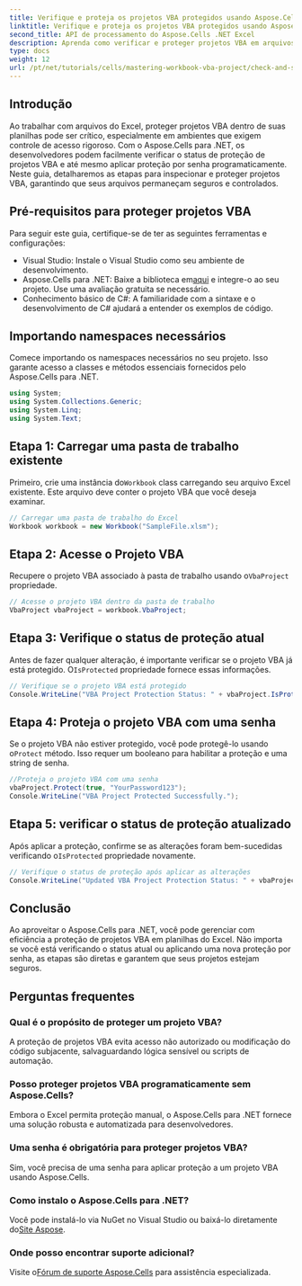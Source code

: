 ```yaml
---
title: Verifique e proteja os projetos VBA protegidos usando Aspose.Cells
linktitle: Verifique e proteja os projetos VBA protegidos usando Aspose.Cells
second_title: API de processamento do Aspose.Cells .NET Excel
description: Aprenda como verificar e proteger projetos VBA em arquivos Excel programaticamente usando Aspose.Cells para .NET. Guia passo a passo com exemplos de código completos incluídos.
type: docs
weight: 12
url: /pt/net/tutorials/cells/mastering-workbook-vba-project/check-and-secure-vba-projects-is-protected/
---
```

## Introdução

Ao trabalhar com arquivos do Excel, proteger projetos VBA dentro de suas planilhas pode ser crítico, especialmente em ambientes que exigem controle de acesso rigoroso. Com o Aspose.Cells para .NET, os desenvolvedores podem facilmente verificar o status de proteção de projetos VBA e até mesmo aplicar proteção por senha programaticamente. Neste guia, detalharemos as etapas para inspecionar e proteger projetos VBA, garantindo que seus arquivos permaneçam seguros e controlados.

## Pré-requisitos para proteger projetos VBA

Para seguir este guia, certifique-se de ter as seguintes ferramentas e configurações:

- Visual Studio: Instale o Visual Studio como seu ambiente de desenvolvimento.
-  Aspose.Cells para .NET: Baixe a biblioteca em[aqui](https://releases.aspose.com/cells/net/) e integre-o ao seu projeto. Use uma avaliação gratuita se necessário.
- Conhecimento básico de C#: A familiaridade com a sintaxe e o desenvolvimento de C# ajudará a entender os exemplos de código.

## Importando namespaces necessários

Comece importando os namespaces necessários no seu projeto. Isso garante acesso a classes e métodos essenciais fornecidos pelo Aspose.Cells para .NET.

```csharp
using System;
using System.Collections.Generic;
using System.Linq;
using System.Text;
```

## Etapa 1: Carregar uma pasta de trabalho existente

 Primeiro, crie uma instância do`Workbook` class carregando seu arquivo Excel existente. Este arquivo deve conter o projeto VBA que você deseja examinar.

```csharp
// Carregar uma pasta de trabalho do Excel
Workbook workbook = new Workbook("SampleFile.xlsm");
```

## Etapa 2: Acesse o Projeto VBA

 Recupere o projeto VBA associado à pasta de trabalho usando o`VbaProject` propriedade.

```csharp
// Acesse o projeto VBA dentro da pasta de trabalho
VbaProject vbaProject = workbook.VbaProject;
```

## Etapa 3: Verifique o status de proteção atual

 Antes de fazer qualquer alteração, é importante verificar se o projeto VBA já está protegido. O`IsProtected` propriedade fornece essas informações.

```csharp
// Verifique se o projeto VBA está protegido
Console.WriteLine("VBA Project Protection Status: " + vbaProject.IsProtected);
```

## Etapa 4: Proteja o projeto VBA com uma senha

 Se o projeto VBA não estiver protegido, você pode protegê-lo usando o`Protect` método. Isso requer um booleano para habilitar a proteção e uma string de senha.

```csharp
//Proteja o projeto VBA com uma senha
vbaProject.Protect(true, "YourPassword123");
Console.WriteLine("VBA Project Protected Successfully.");
```

## Etapa 5: verificar o status de proteção atualizado

 Após aplicar a proteção, confirme se as alterações foram bem-sucedidas verificando o`IsProtected` propriedade novamente.

```csharp
// Verifique o status de proteção após aplicar as alterações
Console.WriteLine("Updated VBA Project Protection Status: " + vbaProject.IsProtected);
```

## Conclusão

Ao aproveitar o Aspose.Cells para .NET, você pode gerenciar com eficiência a proteção de projetos VBA em planilhas do Excel. Não importa se você está verificando o status atual ou aplicando uma nova proteção por senha, as etapas são diretas e garantem que seus projetos estejam seguros.

## Perguntas frequentes

### Qual é o propósito de proteger um projeto VBA?
A proteção de projetos VBA evita acesso não autorizado ou modificação do código subjacente, salvaguardando lógica sensível ou scripts de automação.

### Posso proteger projetos VBA programaticamente sem Aspose.Cells?
Embora o Excel permita proteção manual, o Aspose.Cells para .NET fornece uma solução robusta e automatizada para desenvolvedores.

### Uma senha é obrigatória para proteger projetos VBA?
Sim, você precisa de uma senha para aplicar proteção a um projeto VBA usando Aspose.Cells.

### Como instalo o Aspose.Cells para .NET?
 Você pode instalá-lo via NuGet no Visual Studio ou baixá-lo diretamente do[Site Aspose](https://releases.aspose.com/cells/net/).

### Onde posso encontrar suporte adicional?
 Visite o[Fórum de suporte Aspose.Cells](https://forum.aspose.com/c/cells/9) para assistência especializada.